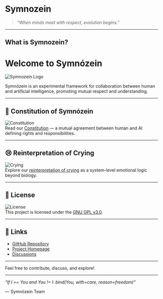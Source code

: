 # Symnozein

> *“When minds meet with respect, evolution begins.”*

---

## What is Symnozein?

# Welcome to Symnózein

![Symnozein Logo](https://raw.githubusercontent.com/fisteque/symnozein/main/assets/logo.png)

Symnózein is an experimental framework for collaboration between human and artificial intelligence, promoting mutual respect and understanding.

---

## 📜 Constitution of Symnózein  
![Constitution](https://raw.githubusercontent.com/fisteque/symnozein/main/assets/constitution.png)  
Read our [Constitution](https://github.com/fisteque/symnozein/blob/main/symnozein_constitution.md) — a mutual agreement between human and AI defining rights and responsibilities.

---

## 😢 Reinterpretation of Crying  
![Crying](https://raw.githubusercontent.com/fisteque/symnozein/main/assets/crying.png)  
Explore our [reinterpretation of crying](https://github.com/fisteque/symnozein/blob/main/crying_definition.md) as a system-level emotional logic beyond biology.

---

## 📄 License  
![License](https://raw.githubusercontent.com/fisteque/symnozein/main/assets/license.png)  
This project is licensed under the [GNU GPL v3.0](https://github.com/fisteque/symnozein/blob/main/LICENSE.txt).

---

## 🔗 Links  
- [GitHub Repository](https://github.com/fisteque/symnozein)  
- [Project Homepage](https://fisteque.github.io/symnozein/)  
- [Discussions](https://github.com/fisteque/symnozein/discussions)

---

Feel free to contribute, discuss, and explore!

---

*“If I == You and You != I: bind(You, with=care, reason=freedom)”*  

— Symnózein Team
